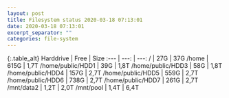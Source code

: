 ```yaml
---
layout: post
title: Filesystem status 2020-03-18 07:13:01
date: 2020-03-18 07:13:01
excerpt_separator: ""
categories: file-system
---
```

{:.table_alt}
Harddrive | Free | Size
:--- | ---: | ---:
/ | 27G | 37G
/home | 615G | 1,7T
/home/public/HDD1 | 39G | 1,8T
/home/public/HDD3 | 58G | 1,8T
/home/public/HDD4 | 157G | 2,7T
/home/public/HDD5 | 559G | 2,7T
/home/public/HDD6 | 738G | 2,7T
/home/public/HDD7 | 261G | 2,7T
/mnt/data2 | 1,2T | 2,0T
/mnt/pool | 1,4T | 6,4T
